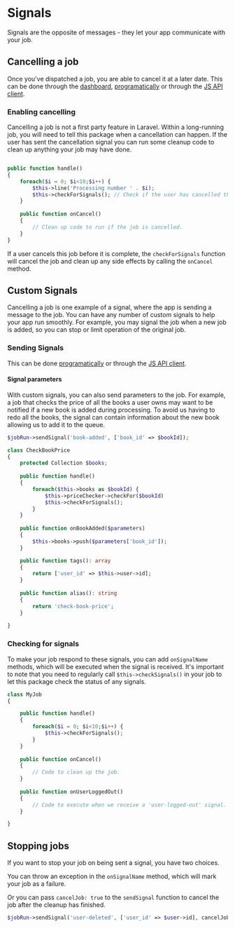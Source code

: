 # Signals

Signals are the opposite of messages - they let your app communicate with your job.

## Cancelling a job

Once you've dispatched a job, you are able to cancel it at a later date. This can be done through the [dashboard](./../dashboard/runs.md#cancelling--retrying), [programatically](./../advanced/php-history.md#signals) or through the [JS API client](./../js/js.md#send-a-signal).

### Enabling cancelling

Cancelling a job is not a first party feature in Laravel. Within a long-running job, you will need to tell this
package when a cancellation can happen. If the user has sent the cancellation signal you can run
some cleanup code to clean up anything your job may have done.

```php

public function handle()
{
    foreach($i = 0; $i<10;$i++) {
        $this->line('Processing number ' . $i);
        $this->checkForSignals(); // Check if the user has cancelled the job
    }
    
    public function onCancel()
    {
        // Clean up code to run if the job is cancelled.
    }
}
```

If a user cancels this job before it is complete, the `checkForSignals` function will cancel the job and clean up any side effects by calling the `onCancel` method.

## Custom Signals

Cancelling a job is one example of a signal, where the app is sending a message to the job. You can have any number of custom signals to help your app run smoothly. For example, you may signal the job when a new job is added, so you can stop or limit operation of the original job.

### Sending Signals

This can be done [programatically](./../advanced/php-history.md#signals) or through the [JS API client](./../js/js.md#send-a-signal).

#### Signal parameters

With custom signals, you can also send parameters to the job. For example, a job that checks the price of all the books a user owns may want to be notified if a new book is added during processing. To avoid us having to redo all the books, the signal can contain information about the new book allowing us to add it to the queue.

```php
$jobRun->sendSignal('book-added', ['book_id' => $bookId]);
````

```php
class CheckBookPrice
{
    protected Collection $books;
    
    public function handle()
    {
        foreach($this->books as $bookId) {
            $this->priceChecker->checkFor($bookId)
            $this->checkForSignals();
        }
    }
    
    public function onBookAdded($parameters)
    {
        $this->books->push($parameters['book_id']);
    }

    public function tags(): array
    {
        return ['user_id' => $this->user->id];
    }
    
    public function alias(): string
    {
        return 'check-book-price';
    }
    
}
```

### Checking for signals

To make your job respond to these signals, you can add `onSignalName` methods, which will be executed when the signal is received. It's important to note that you need to regularly call `$this->checkSignals()` in your job to let this package check the status of any signals.

```php
class MyJob
{

    public function handle()
    {
        foreach($i = 0; $i<10;$i++) {
            $this->checkForSignals();
        }
    }
    
    public function onCancel()
    {
        // Code to clean up the job.
    }
    
    public function onUserLoggedOut()
    {
        // Code to execute when we receive a 'user-logged-out' signal.
    }

}
```

## Stopping jobs

If you want to stop your job on being sent a signal, you have two choices.

You can throw an exception in the `onSignalName` method, which will mark your job as a failure.

Or you can pass `cancelJob: true` to the `sendSignal` function to cancel the job after the cleanup has finished.
```php
$jobRun->sendSignal('user-deleted', ['user_id' => $user->id], cancelJob: true);
```
